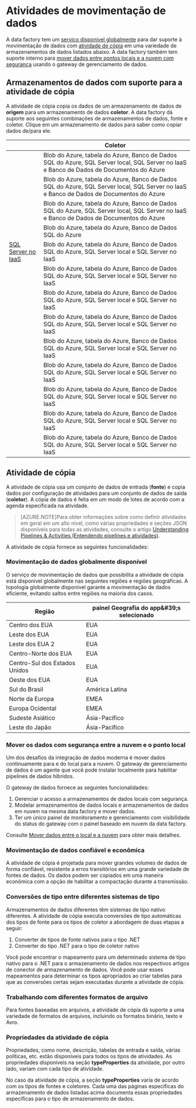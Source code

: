 <properties 
	pageTitle="Atividades de movimentação de dados" 
	description="Aprenda sobre as entidades da Data Factory que você pode usar em pipelines de Data Factory para mover dados." 
	services="data-factory" 
	documentationCenter="" 
	authors="spelluru" 
	manager="jhubbard" 
	editor="monicar"/>

<tags 
	ms.service="data-factory" 
	ms.workload="data-services" 
	ms.tgt_pltfrm="na" 
	ms.devlang="na" 
	ms.topic="article" 
	ms.date="07/29/2015" 
	ms.author="spelluru"/>

# Atividades de movimentação de dados
A data factory tem um [serviço disponível globalmente](#global) para dar suporte à movimentação de dados com [atividade de cópia](#copyactivity) em uma variedade de armazenamentos de dados listados abaixo. A data factory também tem suporte interno para [mover dados entre pontos locais e a nuvem com segurança](#moveonpremtocloud) usando o gateway de gerenciamento de dados.

## Armazenamentos de dados com suporte para a atividade de cópia
A atividade de cópia copia os dados de um armazenamento de dados de **origem** para um armazenamento de dados **coletor**. A data factory dá suporte aos seguintes combinações de armazenamentos de dados, fonte e coletor. Clique em um armazenamento de dados para saber como copiar dados de/para ele.

|  | **Coletor** |
| ------ | ---- |
|  | Blob do Azure, tabela do Azure, Banco de Dados SQL do Azure, SQL Server local, SQL Server no IaaS e Banco de Dados de Documentos do Azure |
|  | Blob do Azure, tabela do Azure, Banco de Dados SQL do Azure, SQL Server local, SQL Server no IaaS e Banco de Dados de Documentos do Azure |
|  | Blob do Azure, tabela do Azure, Banco de Dados SQL do Azure, SQL Server local, SQL Server no IaaS e Banco de Dados de Documentos do Azure |
|  | Blob do Azure, tabela do Azure, Banco de Dados SQL do Azure |
| [SQL Server no IaaS](data-factory-sqlserver-connector.md) | Blob do Azure, tabela do Azure, Banco de Dados SQL do Azure, SQL Server local e SQL Server no IaaS |
|  | Blob do Azure, tabela do Azure, Banco de Dados SQL do Azure, SQL Server local e SQL Server no IaaS |
|  | Blob do Azure, tabela do Azure, Banco de Dados SQL do Azure, SQL Server local e SQL Server no IaaS |
|  | Blob do Azure, tabela do Azure, Banco de Dados SQL do Azure, SQL Server local e SQL Server no IaaS |
|  | Blob do Azure, tabela do Azure, Banco de Dados SQL do Azure, SQL Server local e SQL Server no IaaS |
|  | Blob do Azure, tabela do Azure, Banco de Dados SQL do Azure, SQL Server local e SQL Server no IaaS |
|  | Blob do Azure, tabela do Azure, Banco de Dados SQL do Azure, SQL Server local e SQL Server no IaaS |
|  | Blob do Azure, tabela do Azure, Banco de Dados SQL do Azure, SQL Server local e SQL Server no IaaS |
|  | Blob do Azure, tabela do Azure, Banco de Dados SQL do Azure, SQL Server local e SQL Server no IaaS |

## <a name="copyactivity"></a>Atividade de cópia
A atividade de cópia usa um conjunto de dados de entrada (**fonte**) e copia dados por configuração de atividades para um conjunto de dados de saída (**coletor**). A cópia de dados é feita em um modo de lotes de acordo com a agenda especificada na atividade.

> [AZURE.NOTE]Para obter informações sobre como definir atividades em geral em um alto nível, como várias propriedades e seções JSON disponíveis para todas as atividades, consulte o artigo [Understanding Pipelines & Activities (Entendendo pipelines e atividades)](data-factory-create-pipelines.md).

A atividade de cópia fornece as seguintes funcionalidades:

### <a name="global"></a>Movimentação de dados globalmente disponível
O serviço de movimentação de dados que possibilita a atividade de cópia está disponível globalmente nas seguintes regiões e regiões geográficas. A topologia globalmente disponível garante a movimentação de dados eficiente, evitando saltos entre regiões na maioria dos casos.

| Região | painel Geografia do app&\#39;s selecionado |
| ------ | --------- | 
| Centro dos EUA | EUA |
| Leste dos EUA | EUA |
| Leste dos EUA 2 | EUA |
| Centro-Norte dos EUA | EUA |
| Centro-Sul dos Estados Unidos | EUA |
| Oeste dos EUA | EUA |
| Sul do Brasil | América Latina |
| Norte da Europa | EMEA |
| Europa Ocidental | EMEA |
| Sudeste Asiático | Ásia-Pacífico |
| Leste do Japão | Ásia-Pacífico |

### <a name="moveonpremtocloud"></a>Mover os dados com segurança entre a nuvem e o ponto local
Um dos desafios da integração de dados moderna é mover dados continuamente para e do local para a nuvem. O gateway de gerenciamento de dados é um agente que você pode instalar localmente para habilitar pipelines de dados híbridos.

O gateway de dados fornece as seguintes funcionalidades:

1.	Gerenciar o acesso a armazenamentos de dados locais com segurança.
2.	Modelar armazenamentos de dados locais e armazenamentos de dados em nuvem na mesma data factory e mover dados.
3.	Ter um único painel de monitoramento e gerenciamento com visibilidade do status do gateway com o painel baseado em nuvem da data factory.


Consulte [Mover dados entre o local e a nuvem](data-factory-move-data-between-onprem-and-cloud.md) para obter mais detalhes.

### Movimentação de dados confiável e econômica
A atividade de cópia é projetada para mover grandes volumes de dados de forma confiável, resistente a erros transitórios em uma grande variedade de fontes de dados. Os dados podem ser copiados em uma maneira econômica com a opção de habilitar a compactação durante a transmissão.

### Conversões de tipo entre diferentes sistemas de tipo
Armazenamentos de dados diferentes têm sistemas de tipo nativo diferentes. A atividade de cópia executa conversões de tipo automáticas dos tipos de fonte para os tipos de coletor a abordagem de duas etapas a seguir:

1. Converter de tipos de fonte nativos para o tipo .NET
2. Converter do tipo .NET para o tipo de coletor nativo

Você pode encontrar o mapeamento para um determinado sistema de tipo nativo para o .NET para o armazenamento de dados nos respectivos artigos de conector de armazenamento de dados. Você pode usar esses mapeamentos para determinar os tipos apropriados ao criar tabelas para que as conversões certas sejam executadas durante a atividade de cópia.

### Trabalhando com diferentes formatos de arquivo
Para fontes baseadas em arquivos, a atividade de cópia dá suporte a uma variedade de formatos de arquivos, incluindo os formatos binário, texto e Avro.

### Propriedades da atividade de cópia
Propriedades, como nome, descrição, tabelas de entrada e saída, várias políticas, etc. estão disponíveis para todos os tipos de atividades. As propriedades disponíveis na seção **typeProperties** da atividade, por outro lado, variam com cada tipo de atividade.

No caso da atividade de cópia, a seção **typeProperties** varia de acordo com os tipos de fontes e coletores. Cada uma das páginas especificas do armazenamento de dados listadas acima documenta essas propriedades específicas para o tipo de armazenamento de dados.

<!---HONumber=August15_HO6-->